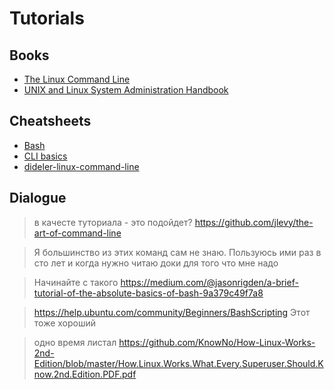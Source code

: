 Tutorials
=========

## Books

- [The Linux Command Line](http://linuxcommand.org/tlcl.php)
- [UNIX and Linux System Administration Handbook](https://www.admin.com/)

## Cheatsheets

- [Bash](https://gist.github.com/LeCoupa/122b12050f5fb267e75f)
- [CLI basics](https://github.com/jlevy/the-art-of-command-line#basics)
- [dideler-linux-command-line](https://gist.github.com/dideler/5796745#linux-command-line)


## Dialogue

> в качесте туториала - это подойдет? https://github.com/jlevy/the-art-of-command-line

> Я большинство из этих команд сам не знаю. Пользуюсь ими раз в сто лет и когда нужно читаю доки для того что мне надо

>Начинайте с такого https://medium.com/@jasonrigden/a-brief-tutorial-of-the-absolute-basics-of-bash-9a379c49f7a8

 
> https://help.ubuntu.com/community/Beginners/BashScripting Этот тоже хороший

> одно время листал https://github.com/KnowNo/How-Linux-Works-2nd-Edition/blob/master/How.Linux.Works.What.Every.Superuser.Should.Know.2nd.Edition.PDF.pdf
